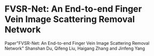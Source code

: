 # FVSR-Net: An End-to-end Finger Vein Image Scattering Removal Network
Paper"FVSR-Net: An End-to-end Finger Vein Image Scattering Removal Network"
Shanshan Du, Qifeng Liu, Haigang Zhang and Jinfeng Yang

